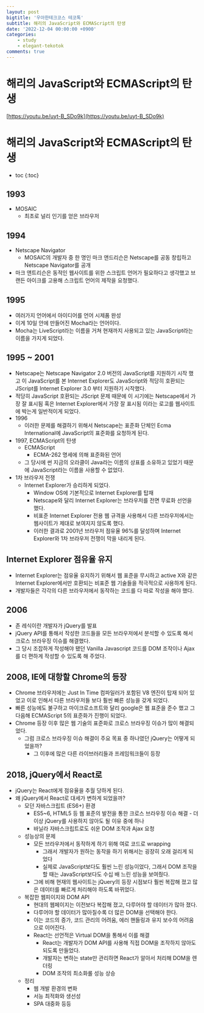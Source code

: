 ```yaml
---
layout: post
bigtitle: '우아한테크코스 테코톡'
subtitle: 해리의 JavaScript와 ECMAScript의 탄생
date: '2022-12-04 00:00:00 +0900'
categories:
    - study
    - elegant-tekotok
comments: true
---
```


# 해리의 JavaScript와 ECMAScript의 탄생
[https://youtu.be/uyt-B_SDo9k](https://youtu.be/uyt-B_SDo9k)

# 해리의 JavaScript와 ECMAScript의 탄생
* toc
{:toc}

## 1993
+ MOSAIC
  + 최초로 널리 인기를 얻은 브라우저

## 1994 
+ Netscape Navigator
  + MOSAIC의 개발자 중 한 명인 마크 앤드리슨은 Netscape를 공동 창립하고 Netscape Navigator를 공개  
+ 마크 앤트리슨은 동적인 웹사이트를 위한 스크립트 언어가 필요하다고 생각했고 브랜든 아이크를 고용해 스크립트 언어의 제작을 요청했다. 

## 1995 
+ 여러가지 언어에서 아이디어를 언어 시제품 완성 
+ 이게 10일 안에 만들어진 Mocha라는 언어이다.
+ Mocha는 LiveScript라는 이름을 거쳐 현재까지 사용되고 있는 JavaScript라는 이름을 가지게 되었다. 

## 1995 ~ 2001
+ Netscape는 Netscape Navigator 2.0 버전의 JavaScript를 지원하기 시작 했고 이 JavaScript를 본 Internet Explorer도 JavaScript와 적당히 호환되는 JScript를 Internet Explorer 3.0 부터  지원하기 시작했다. 
+ 적당히 JavaScript 호환되는 JScript 문제 때문에 이 시기에는 Netscape에서 가장 잘 표시됨 혹은 Internet Explorer에서 가장 잘 표시됨 이라는 로고를 웹사이트에 박는게 일반적이게 되었다. 
+ 1996
  + 이러한 문제를 해결하기 위해서 Netscape는 표준화 단체인 Ecma International에 JavaScript의 표준화를 요청하게 된다.
+ 1997, ECMAScript의 탄생
  + ECMAScript
    + ECMA-262 명세에 의해 표준화된 언어
  + 그 당시에 썬 지금의 오라클이 Java라는 이름의 상표를 소유하고 있었기 때문에 JavaScript라는 이름을 사용할 수 없었다.
+ 1차 브라우저 전쟁
  + Internet Explorer가 승리하게 되었다.
    + Window OS에 기본적으로 Internet Explorer를 탑재
    + Netscape와 달리 Internet Explorer는 브라우저를 전면 무료화 선언을 했다.
    + 비표준 Internet Explorer 전용 웹 규격을 사용해서 다른 브라우저에서는 웹사이트가 제대로 보여지지 않도록 했다. 
    + 이러한 결과로 2001년 브라우저 점유율 96%를 달성하며 Internet Explorer와 1차 브라우저 전쟁이 막을 내리게 된다. 

## Internet Explorer 점유율 유지 
+ Internet Explorer는 점유율 유지하기 위해서 웹 표준을 무시하고 active X와 같은 Internet Explorer에서만 호환되는 비표준 웹 기술들을 적극적으로 사용하게 된다.  
+ 개발자들은 각각의 다른 브라우저에서 동작하는 코드를 다 따로 작성을 해야 했다. 

## 2006
+ 존 레식이란 개발자가 jQuery를 발표
+ jQuery API를 통해서 작성한 코드들을 모든 브라우저에서 분석할 수 있도록 해서 크로스 브라우징 이슈를 해결했다. 
+ 그 당시 조잡하게 작성해야 됐던 Vanilla Javascript 코드를 DOM 조작이나 Ajax를 더 편하게 작성할 수 있도록 해 주었다. 

## 2008, IE에 대항할 Chrome의 등장 
+ Chrome 브라우저에는 Just In Time 컴파일러가 포함된 V8 엔진이 탑재 되어 있었고 이로 인해서 다른 브라우저들 보다 훨씬 빠른 성능을 갖게 되었다. 
+ 빠른 성능에도 불구하고 마이크로소프트와 달리 google은 웹 표준을 준수 했고 그다음해 ECMAScript 5의 표준화가 진행이 되었다. 
+ Chrome 등장 이후 많은 웹 기술의 표준화로 크로스 브라우징 이슈가 많이 해결되었다.
  + 그럼 크로스 브라우징 이슈 해결이 주요 목표 중 하나였던 jQuery는 어떻게 되었을까?
    + 그 이후에 많은 다른 라이브러리들과 프레임워크들이 등장

## 2018, jQuery에서 React로 
+ jQuery는 React에게 점유율을 추월 당하게 된다. 
+ 왜 jQuery에서 React로 대세가 변하게 되었을까?
  + 모던 자바스크립트 (ES6+) 환경
    + ES5~6, HTML5 등 웹 표준의 발전을 통한 크로스 브라우징 이슈 해결 - 더이상 jQuery를 사용하지 않아도 될 이유 중에 하나
    + 바닐라 자바스크립트로도 쉬운 DOM 조작과 Ajax 요청 
  + 성능상의 문제 
    + 모든 브라우저에서 동작하게 하기 위해 여로 코드로 wrapping 
      + 그래서 개발자가 원하는 동작을 하기 위해서는 굉장히 오래 걸리게 되었다
      + 실제로 JavaScript보다도 훨씬 느린 성능이었다, 그래서 DOM 조작을 할 때는 JavaScript보다도 수십 배 느린 성능을 보여줬다.  
    + 그에 비해 현재의 웹사이트는 jQuery의 등장 시점보다 훨씬 복잡해 졌고 많은 데이터를 빠르게 처리해야 하도록 바뀌었다. 
  + 복잡한 웹피이지와 DOM API
    + 현대의 웹페이지는 이전보다 복잡해 졌고, 다루어야 할 데이터가 많아 졌다. 
    + 다루어야 할 데이터가 많아질수록 더 많은 DOM을 선택해야 한다.
    + 이는 코드의 증가, 코드 관리의 어려움, 에러 핸들링과 유지 보수의 어려움으로 이어진다. 
    + React는 선언적은 Virtual DOM을 통해서 이를 해결
      + React는 개발자가 DOM API를 사용해 직접 DOM을 조작하지 않아도 되도록 만들었다.
      + 개발자는 변하는 state만 관리하면 React가 알아서 처리해 DOM을 렌더링 
      + DOM 조작의 최소화롤 성능 상승
  + 정리 
    + 웹 개발 환경의 변화
    + 서능 최적화와 생선성
    + SPA 대중화 등등 

  



